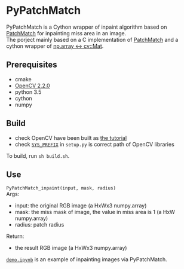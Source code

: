 # PyPatchMatch
PyPatchMatch is a Cython wrapper of inpaint algorithm based on [PatchMatch](https://gfx.cs.princeton.edu/pubs/Barnes_2009_PAR/index.php) for inpainting miss area in an image.  
The porject mainly  based on a C  implementation of [PatchMatch](https://github.com/younesse-cv/PatchMatch) and a cython wrapper of [np.array <-> cv::Mat](https://github.com/solivr/cython_opencvMat).  
## Prerequisites
- cmake
- [OpenCV 2.2.0](https://sourceforge.net/projects/opencvlibrary/files/opencv-unix/2.2/OpenCV-2.2.0.tar.bz2/download)
- python 3.5
- cython
- numpy
## Build
- check OpenCV have been built as [the tutorial](https://docs.opencv.org/3.0.0/d7/d9f/tutorial_linux_install.html)
- check [`SYS_PREFIX`](https://github.com/Maktu6/PyPatchMatch/blob/master/setup.py#L11) in `setup.py` is correct path of OpenCV libraries  

To build, run `sh build.sh`.
## Use
`PyPatchMatch_inpaint(input, mask, radius)`  
Args:
- input: the original RGB image (a HxWx3 numpy.array)
- mask: the miss mask of image, the value in miss area is 1 (a HxW numpy.array)
- radius: patch radius

Return:
- the result RGB image (a HxWx3 numpy.array)  

[`demo.ipynb`](https://github.com/Maktu6/PyPatchMatch/blob/master/demo.ipynb) is an example of inpainting images via PyPatchMatch.  
